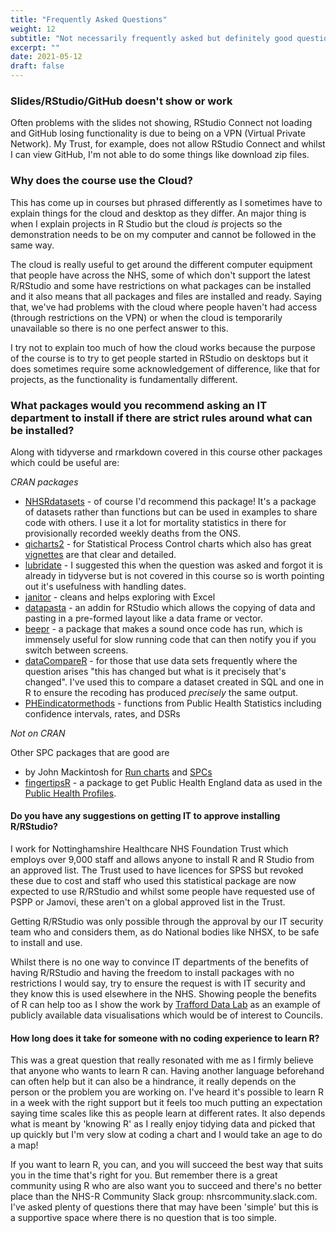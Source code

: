 ```yaml
---
title: "Frequently Asked Questions"
weight: 12
subtitle: "Not necessarily frequently asked but definitely good questions"
excerpt: ""
date: 2021-05-12
draft: false
---
```


### Slides/RStudio/GitHub doesn't show or work

Often problems with the slides not showing, RStudio Connect not loading and GitHub losing functionality is due to being on a VPN (Virtual Private Network). My Trust, for example, does not allow RStudio Connect and whilst I can view GitHub, I'm not able to do some things like download zip files. 

### Why does the course use the Cloud?

This has come up in courses but phrased differently as I sometimes have to explain things for the cloud and desktop as they differ. An major thing is when I explain projects in R Studio but the cloud _is_ projects so the demonstration needs to be on my computer and cannot be followed in the same way. 

The cloud is really useful to get around the different computer equipment that people have across the NHS, some of which don't support the latest R/RStudio and some have restrictions on what packages can be installed and it also means that all packages and files are installed and ready. Saying that, we've had problems with the cloud where people haven't had access (through restrictions on the VPN) or when the cloud is temporarily unavailable so there is no one perfect answer to this.

I try not to explain too much of how the cloud works because the purpose of the course is to try to get people started in RStudio on desktops but it does sometimes require some acknowledgement of difference, like that for projects, as the functionality is fundamentally different. 

### What packages would you recommend asking an IT department to install if there are strict rules around what can be installed?

Along with tidyverse and rmarkdown covered in this course other packages which could be useful are:

*CRAN packages*

* [NHSRdatasets](https://cran.r-project.org/web/packages/NHSRdatasets/NHSRdatasets.pdf) - of course I'd recommend this package! It's a package of datasets rather than functions but can be used in examples to share code with others. I use it a lot for mortality statistics in there for provisionally recorded weekly deaths from the ONS.
* [qicharts2](https://cran.r-project.org/web/packages/qicharts2/index.html) - for Statistical Process Control charts which also has great [vignettes](https://cran.r-project.org/web/packages/qicharts2/vignettes/qicharts2.html) are that clear and detailed. 
* [lubridate](https://lubridate.tidyverse.org/) - I suggested this when the question was asked and forgot it is already in tidyverse but is not covered in this course so is worth pointing out it's usefulness with handling dates.
* [janitor](https://cran.r-project.org/web/packages/janitor/vignettes/janitor.html) - cleans and helps exploring with Excel
* [datapasta](https://github.com/MilesMcBain/datapasta) - an addin for RStudio which allows the copying of data and pasting in a pre-formed layout like a data frame or vector.
* [beepr](https://www.r-project.org/nosvn/pandoc/beepr.html) - a package that makes a sound once code has run, which is immensely useful for slow running code that can then notify you if you switch between screens.
* [dataCompareR](https://cran.r-project.org/web/packages/dataCompareR/vignettes/dataCompareR.html) - for those that use data sets frequently where the question arises "this has changed but what is it precisely that's changed". I've used this to compare a dataset created in SQL and one in R to ensure the recoding has produced _precisely_ the same output.
* [PHEindicatormethods](https://cran.r-project.org/web/packages/PHEindicatormethods/PHEindicatormethods.pdf) - functions from Public Health Statistics including confidence intervals, rates, and DSRs

*Not on CRAN*

Other SPC packages that are good are 
* by John Mackintosh for [Run charts](https://github.com/johnmackintosh/runcharter) and [SPCs](https://github.com/johnmackintosh/spccharter)
* [fingertipsR](https://github.com/ropensci/fingertipsR) - a package to get Public Health England data as used in the [Public Health Profiles](https://fingertips.phe.org.uk/).

#### Do you have any suggestions on getting IT to approve installing R/RStudio?

I work for Nottinghamshire Healthcare NHS Foundation Trust which employs over 9,000 staff and allows anyone to install R and R Studio from an approved list. The Trust used to have licences for SPSS but revoked these due to cost and staff who used this statistical package are now expected to use R/RStudio and whilst some people have requested use of PSPP or Jamovi, these aren't on a global approved list in the Trust. 

Getting R/RStudio was only possible through the approval by our IT security team who and considers them, as do National bodies like NHSX, to be safe to install and use.

Whilst there is no one way to convince IT departments of the benefits of having R/RStudio and having the freedom to install packages with no restrictions I would say, try to ensure the request is with IT security and they know this is used elsewhere in the NHS. Showing people the benefits of R can help too as I show the work by [Trafford Data Lab](https://www.trafforddatalab.io/) as an example of publicly available data visualisations which would be of interest to Councils.


#### How long does it take for someone with no coding experience to learn R?

This was a great question that really resonated with me as I firmly believe that anyone who wants to learn R can. Having another language beforehand can often help but it can also be a hindrance, it really depends on the person or the problem you are working on. I've heard it's possible to learn R in a week with the right support but it feels too much putting an expectation saying time scales like this as people learn at different rates. It also depends what is meant by 'knowing R' as I really enjoy tidying data and picked that up quickly but I'm very slow at coding a chart and I would take an age to do a map! 

If you want to learn R, you can, and you will succeed the best way that suits you in the time that's right for you. But remember there is a great community using R who are also want you to succeed and there's no better place than the NHS-R Community Slack group: nhsrcommunity.slack.com. I've asked plenty of questions there that may have been 'simple' but this is a supportive space where there is no question that is too simple.
